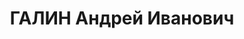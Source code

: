 ---
title: ГАЛИН Андрей Иванович
description: "Род. в 1897, русский. Проживал: Горьковская обл., Кулебакский р-н, с.\
  \ Большое Окулово. Строгальщик судомостового завода г. Кулебаки \n  Арестован в\
  \ 1936. Обв. по ст. 17, 58-8, -11. Приговор: ВК ВС СССР – к 8 г. тюремного заключения,\
  \ 5 г. п/п. Умер в Норильлаге 21.10.44 г."
---
